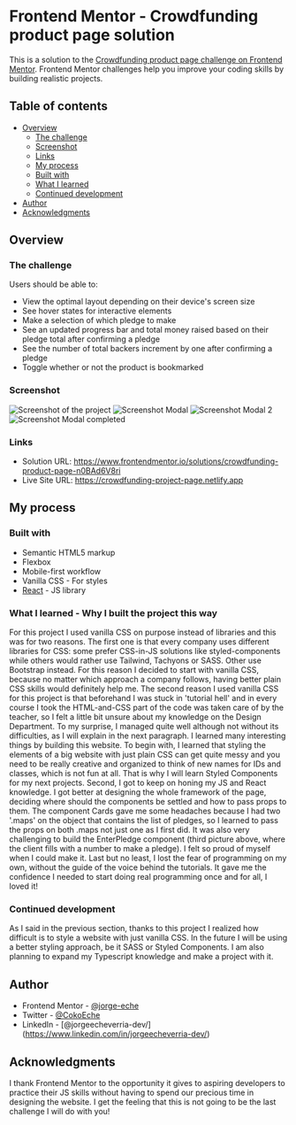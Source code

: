 # Frontend Mentor - Crowdfunding product page solution

This is a solution to the [Crowdfunding product page challenge on Frontend Mentor](https://www.frontendmentor.io/challenges/crowdfunding-product-page-7uvcZe7ZR). Frontend Mentor challenges help you improve your coding skills by building realistic projects.

## Table of contents

- [Overview](#overview)
  - [The challenge](#the-challenge)
  - [Screenshot](#screenshot)
  - [Links](#links)
  - [My process](#my-process)
  - [Built with](#built-with)
  - [What I learned](#what-i-learned)
  - [Continued development](#continued-development)
- [Author](#author)
- [Acknowledgments](#acknowledgments)

## Overview

### The challenge

Users should be able to:

- View the optimal layout depending on their device's screen size
- See hover states for interactive elements
- Make a selection of which pledge to make
- See an updated progress bar and total money raised based on their pledge total after confirming a pledge
- See the number of total backers increment by one after confirming a pledge
- Toggle whether or not the product is bookmarked

### Screenshot

![Screenshot of the project](./src/design/crowdfunding-screenshot.png)
![Screenshot Modal](./src/design/desktop-design-modal-default.jpg)
![Screenshot Modal 2](./src/design/desktop-design-modal-selected.jpg)
![Screenshot Modal completed](./src/design/desktop-design-modal-completed.jpg)


### Links

- Solution URL: https://www.frontendmentor.io/solutions/crowdfunding-product-page-n0BAd6V8ri
- Live Site URL: https://crowdfunding-project-page.netlify.app

## My process

### Built with

- Semantic HTML5 markup
- Flexbox
- Mobile-first workflow
- Vanilla CSS - For styles
- [React](https://reactjs.org/) - JS library

### What I learned - Why I built the project this way

  For this project I used vanilla CSS on purpose instead of libraries and this was for two reasons. The first one is that every company uses different libraries for CSS: some prefer CSS-in-JS solutions like styled-components while others would rather use Tailwind, Tachyons or SASS. Other use Bootstrap instead. For this reason I decided to start with vanilla CSS, because no matter which approach a company follows, having better plain CSS skills would definitely help me.
  The second reason I used vanilla CSS for this project is that beforehand I was stuck in 'tutorial hell' and in every course I took the HTML-and-CSS part of the code was taken care of by the teacher, so I felt a little bit unsure about my knowledge on the Design Department. To my surprise, I managed quite well although not without its difficulties, as I will explain in the next paragraph.
  I learned many interesting things by building this website. To begin with, I learned that styling the elements of a big website with just plain CSS can get quite messy and you need to be really creative and organized to think of new names for IDs and classes, which is not fun at all. That is why I will learn Styled Components for my next projects.
  Second, I got to keep on honing my JS and React knowledge. I got better at designing the whole framework of the page, deciding where should the components be settled and how to pass props to them.
  The component Cards gave me some headaches because I had two '.maps' on the object that contains the list of pledges, so I learned to pass the props on both .maps not just one as I first did.
  It was also very challenging to build the EnterPledge component (third picture above, where the client fills with a number to make a pledge). I felt so proud of myself when I could make it.
  Last but no least, I lost the fear of programming on my own, without the guide of the voice behind the tutorials. It gave me the confidence I needed to start doing real programming once and for all, I loved it!

### Continued development

As I said in the previous section, thanks to this project I realized how difficult is to style a website with just vanilla CSS. In the future I will be using a better styling approach, be it SASS or Styled Components.
I am also planning to expand my Typescript knowledge and make a project with it.

## Author

- Frontend Mentor - [@jorge-eche](https://www.frontendmentor.io/profile/jorge-eche)
- Twitter - [@CokoEche](https://twitter.com/CokoEche)
- LinkedIn - [@jorgeecheverria-dev/] (https://www.linkedin.com/in/jorgeecheverria-dev/)

## Acknowledgments

I thank Frontend Mentor to the opportunity it gives to aspiring developers to practice their JS skills without having to spend our precious time in designing the website.
I get the feeling that this is not going to be the last challenge I will do with you!

